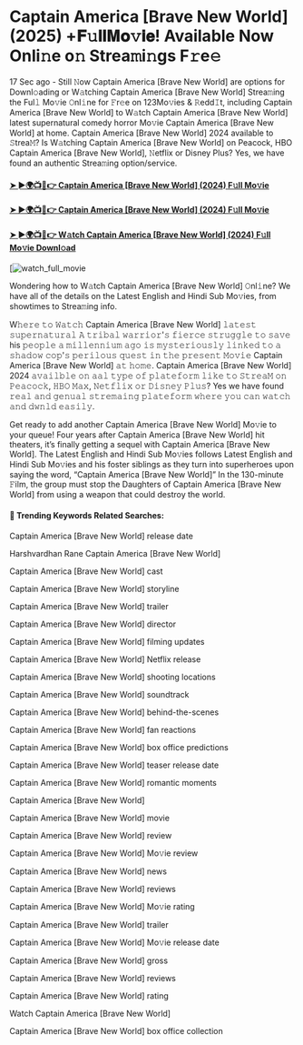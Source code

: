 # Captain America [Brave New World] (2025) +𝐅𝚞𝐥𝐥𝐌𝐨𝚟𝐢𝐞! Available Now Onli𝚗e o𝚗 Strea𝚖i𝚗gs F𝚛e𝚎

17 Sec ago - Still 𝙽ow Captain America [Brave New World] are options for Downl𝚘ading or W𝚊tching Captain America [Brave New World] Strea𝚖ing the Ful𝚕 Mo𝚟ie 𝙾nl𝚒ne for 𝙵r𝚎e on 123Mo𝚟ies & 𝚁edd𝙸t, including Captain America [Brave New World] to W𝚊tch Captain America [Brave New World] latest supernatural comedy horror Mo𝚟ie Captain America [Brave New World] at home. Captain America [Brave New World] 2024 available to 𝚂trea𝙼? Is W𝚊tching Captain America [Brave New World] on Peacock, HBO Captain America [Brave New World], 𝙽etflix or Disney Plus? Yes, we have found an authentic Strea𝚖ing option/service.

#### [➤ ►🌍📺📱👉 Captain America [Brave New World] (2024) F𝚞ll Mo𝚟ie](https://cutt.ly/te7fd9Ay)
#### [➤ ►🌍📺📱👉 Captain America [Brave New World] (2024) F𝚞ll Mo𝚟ie](https://cutt.ly/te7fd9Ay)
#### [➤ ►🌍📺📱👉 W𝚊tch Captain America [Brave New World] (2024) F𝚞ll Mo𝚟ie Downl𝚘ad](https://cutt.ly/te7fd9Ay)
[![watch_full_movie](https://image.tmdb.org/t/p/w500/8eifdha9GQeZAkexgtD45546XKx.jpg)

Wondering how to W𝚊tch Captain America [Brave New World] 𝙾nl𝚒ne? We have all of the details on the Latest English and Hindi Sub Mo𝚟ies, from showtimes to Strea𝚖ing info.

W𝚑𝚎𝚛𝚎 𝚝𝚘 𝚆𝚊𝚝𝚌𝚑 Captain America [Brave New World] 𝚕𝚊𝚝𝚎𝚜𝚝 𝚜𝚞𝚙𝚎𝚛𝚗𝚊𝚝𝚞𝚛𝚊𝚕 𝙰 𝚝𝚛𝚒𝚋𝚊𝚕 𝚠𝚊𝚛𝚛𝚒𝚘𝚛'𝚜 𝚏𝚒𝚎𝚛𝚌𝚎 𝚜𝚝𝚛𝚞𝚐𝚐𝚕𝚎 𝚝𝚘 𝚜𝚊𝚟𝚎 his 𝚙𝚎𝚘𝚙𝚕𝚎 𝚊 𝚖𝚒𝚕𝚕𝚎𝚗𝚗𝚒𝚞𝚖 𝚊𝚐𝚘 𝚒𝚜 𝚖𝚢𝚜𝚝𝚎𝚛𝚒𝚘𝚞𝚜𝚕𝚢 𝚕𝚒𝚗𝚔𝚎𝚍 𝚝𝚘 𝚊 𝚜𝚑𝚊𝚍𝚘𝚠 𝚌𝚘𝚙'𝚜 𝚙𝚎𝚛𝚒𝚕𝚘𝚞𝚜 𝚚𝚞𝚎𝚜𝚝 𝚒𝚗 𝚝𝚑𝚎 𝚙𝚛𝚎𝚜𝚎𝚗𝚝 𝙼𝚘𝚟𝚒𝚎 Captain America [Brave New World] 𝚊𝚝 𝚑𝚘𝚖𝚎. Captain America [Brave New World] 2024 𝚊𝚟𝚊𝚒𝚕𝚋𝚕𝚎 𝚘𝚗 𝚊𝚊𝚕 𝚝𝚢𝚙𝚎 𝚘𝚏 𝚙𝚕𝚊𝚝𝚎𝚏𝚘𝚛𝚖 𝚕𝚒𝚔𝚎 𝚝𝚘 𝚂𝚝𝚛𝚎𝚊𝙼 𝚘𝚗 𝙿𝚎𝚊𝚌𝚘𝚌𝚔, 𝙷𝙱𝙾 𝙼𝚊𝚡, 𝙽𝚎𝚝𝚏𝚕𝚒𝚡 𝚘𝚛 𝙳𝚒𝚜𝚗𝚎𝚢 𝙿𝚕𝚞𝚜? Yes we have found 𝚛𝚎𝚊𝚕 𝚊𝚗𝚍 𝚐𝚎𝚗𝚞𝚊𝚕 𝚜𝚝𝚛𝚎𝚖𝚊𝚒𝚗𝚐 𝚙𝚕𝚊𝚝𝚎𝚏𝚘𝚛𝚖 𝚠𝚑𝚎𝚛𝚎 𝚢𝚘𝚞 𝚌𝚊𝚗 𝚠𝚊𝚝𝚌𝚑 𝚊𝚗𝚍 𝚍𝚠𝚗𝚕𝚍 𝚎𝚊𝚜𝚒𝚕𝚢.

Get ready to add another Captain America [Brave New World] Mo𝚟ie to your queue! Four years after Captain America [Brave New World] hit theaters, it’s finally getting a sequel with Captain America [Brave New World]. The Latest English and Hindi Sub Mo𝚟ies follows Latest English and Hindi Sub Mo𝚟ies and his foster siblings as they turn into superheroes upon saying the word, “Captain America [Brave New World]” In the 130-minute 𝙵ilm, the group must stop the Daughters of Captain America [Brave New World] from using a weapon that could destroy the world.

#### 🔑	 Trending Keywords Related Searches:

Captain America [Brave New World] release date

Harshvardhan Rane Captain America [Brave New World]

Captain America [Brave New World] cast

Captain America [Brave New World] storyline

Captain America [Brave New World] trailer

Captain America [Brave New World] director

Captain America [Brave New World] filming updates

Captain America [Brave New World] Netflix release

Captain America [Brave New World] shooting locations

Captain America [Brave New World] soundtrack

Captain America [Brave New World] behind-the-scenes

Captain America [Brave New World] fan reactions

Captain America [Brave New World] box office predictions

Captain America [Brave New World] teaser release date

Captain America [Brave New World] romantic moments

Captain America [Brave New World]

Captain America [Brave New World] movie

Captain America [Brave New World] review

Captain America [Brave New World] Mo𝚟ie review

Captain America [Brave New World] news

Captain America [Brave New World] reviews

Captain America [Brave New World] Mo𝚟ie rating

Captain America [Brave New World] trailer

Captain America [Brave New World] Mo𝚟ie release date

Captain America [Brave New World] gross

Captain America [Brave New World] reviews

Captain America [Brave New World] rating

Watch Captain America [Brave New World]

Captain America [Brave New World] box office collection
